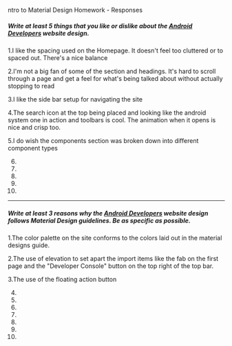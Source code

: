 ntro to Material Design Homework - Responses


##### Write at least 5 things that you like or dislike about the [Android Developers](https://developer.android.com/index.html) website design.

1.I like the spacing used on the Homepage. It doesn't feel too cluttered or to spaced out. There's a nice balance

2.I'm not a big fan of some of the section and headings. It's hard to scroll through a page and get a feel for what's being talked about without actually stopping to read

3.I like the side bar setup for navigating the site

4.The search icon at the top being placed and looking like the android system one in action and toolbars is cool. The animation when it opens is nice and crisp too.

5.I do wish the components section was broken down into different component types

6.

7.

8.

9.

10.

---

##### Write at least 3 reasons why the [Android Developers](https://developer.android.com/index.html) website design follows Material Design guidelines. Be as specific as possible.

1.The color palette on the site conforms to the colors laid out in the material designs guide.

2.The use of elevation to set apart the import items like the fab on the first page and the "Developer Console" button on the top right of the top bar.

3.The use of the floating action button

4.

5.

6.

7.

8.

9.

10. 
